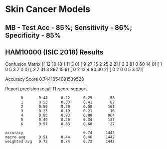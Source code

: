 # Skin Cancer Models
## MB - Test Acc - 85%; Sensitivity - 86%; Specificity - 85%

## HAM10000 (ISIC 2018) Results
Confusion Matrix
[[ 12  10  18   1  11   3   0]
 [  9  27  15   2  25   2   2]
 [  3   3  81   0  60  14   0]
 [  1   0   5   3   7   0   0]
 [  2   7  31   3 897  15   9]
 [  0   2  13   4  80  36   2]
 [  0   2   0   0   5   3  17]]

Accuracy Score
0.7441054091539528

Report
              precision    recall  f1-score   support

           0       0.44      0.22      0.29        55
           1       0.53      0.33      0.41        82
           2       0.50      0.50      0.50       161
           3       0.23      0.19      0.21        16
           4       0.83      0.93      0.88       964
           5       0.49      0.26      0.34       137
           6       0.57      0.63      0.60        27

    accuracy                           0.74      1442
    macro avg      0.51      0.44      0.46      1442
    weighted avg   0.72      0.74      0.72      1442